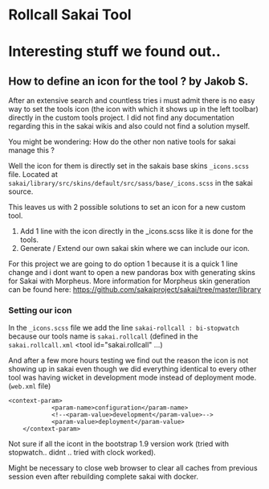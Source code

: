 # Rollcall Sakai Tool

# Interesting stuff we found out..

## How to define an icon for the tool ? by Jakob S.

After an extensive search and countless tries i must admit there is no easy way to set the tools icon (the icon with which it shows up in the left toolbar) directly in the custom tools project. I did not find any documentation regarding this in the sakai wikis and also could not find a solution myself.

You might be wondering: How do the other non native tools for sakai manage this ?

Well the icon for them is directly set in the sakais base skins `_icons.scss` file. Located at `sakai/library/src/skins/default/src/sass/base/_icons.scss` in the sakai source.

This leaves us with 2 possible solutions to set an icon for a new custom tool.

1. Add 1 line with the icon directly in the _icons.scss like it is done for the tools.
2. Generate / Extend our own sakai skin where we can include our icon.

For this project we are going to do option 1 because it is a quick 1 line change and i dont want to open a new pandoras box with generating skins for Sakai with Morpheus.
More information for Morpheus skin generation can be found here: https://github.com/sakaiproject/sakai/tree/master/library

### Setting our icon

In the `_icons.scss` file we add the line `sakai-rollcall : bi-stopwatch` because our tools name is `sakai.rollcall` (defined in the `sakai.rollcall.xml`  <tool id="sakai.rollcall" ...)

And after a few more hours testing we find out the reason the icon is not showing up in sakai even though we did everything identical to every other tool was having wicket in development mode instead of deployment mode. (`web.xml` file)

```
<context-param>
            <param-name>configuration</param-name>
            <!--<param-value>development</param-value>-->
            <param-value>deployment</param-value>
	</context-param>
```

Not sure if all the icont in the bootstrap 1.9 version work (tried with stopwatch.. didnt .. tried with clock worked).

Might be necessary to close web browser to clear all caches from previous session even after rebuilding complete sakai with docker.
